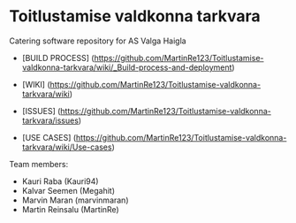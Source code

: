 # Toitlustamise valdkonna tarkvara
Catering software repository for AS Valga Haigla

* [BUILD PROCESS] (https://github.com/MartinRe123/Toitlustamise-valdkonna-tarkvara/wiki/_Build-process-and-deployment)

* [WIKI] (https://github.com/MartinRe123/Toitlustamise-valdkonna-tarkvara/wiki)

* [ISSUES] (https://github.com/MartinRe123/Toitlustamise-valdkonna-tarkvara/issues)

* [USE CASES] (https://github.com/MartinRe123/Toitlustamise-valdkonna-tarkvara/wiki/Use-cases)


Team members:
* Kauri Raba (Kauri94)
* Kalvar Seemen (Megahit)
* Marvin Maran (marvinmaran)
* Martin Reinsalu (MartinRe)
